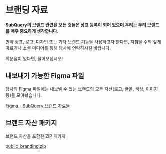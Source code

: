 # 브랜딩 자료

**SubQuery의 브랜드 관련된 모든 것들은 상표 등록이 되어 있으며 우리는 우리 브랜드를 매우 중요하게 생각합니다.**

만약 상표, 로고, 디자인 또는 기타 브랜드 기능을 사용하고자 한다면, 지침을 주의 깊게 따르거나 소셜 미디어를 통해 당사에 연락하시길 바랍니다.

의문점이 있다면, 물어보십시오!

## 내보내기 가능한 Figma 파일

당사의 Figma 파일에는 내보낼 수 있는 브랜드의 모든 자산(로고, 글꼴, 색상, 이미지 등)을 모아놨습니다.

[Figma - SubQuery 브랜드 자료들](https://www.figma.com/file/AaCXaOcElrlbxq8fz39sJU/SubQuery-Brand-Resources?node-id=3%3A2)

## 브랜드 자산 패키지

브랜드 자산을 포함한 ZIP 패키지

[public_branding.zip](https://static.subquery.network/public_branding.zip)